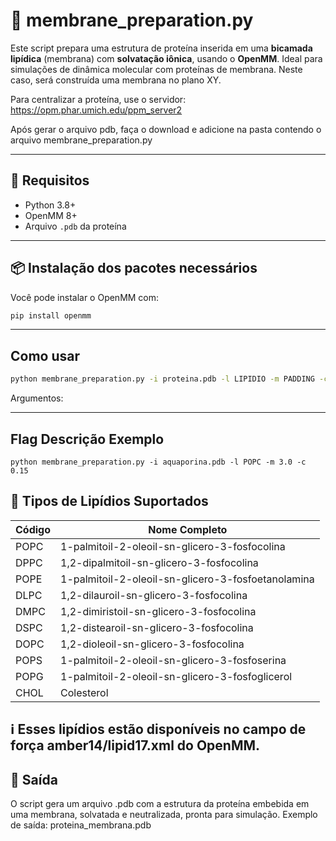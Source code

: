 # 🧬 membrane_preparation.py

Este script prepara uma estrutura de proteína inserida em uma **bicamada lipídica** (membrana) com **solvatação iônica**, usando o **OpenMM**. Ideal para simulações de dinâmica molecular com proteínas de membrana. Neste caso, será construída uma membrana no plano XY.

Para centralizar a proteína, use o servidor: https://opm.phar.umich.edu/ppm_server2

Após gerar o arquivo pdb, faça o download e adicione na pasta contendo o arquivo membrane_preparation.py

---

## 🚀 Requisitos

- Python 3.8+
- OpenMM 8+
- Arquivo `.pdb` da proteína

---

## 📦 Instalação dos pacotes necessários

Você pode instalar o OpenMM com:

```bash
pip install openmm
```
---

## Como usar
```bash
python membrane_preparation.py -i proteina.pdb -l LIPIDIO -m PADDING -c IONIC_STRENGTH
```
Argumentos:

---

## Flag	Descrição	Exemplo
```
python membrane_preparation.py -i aquaporina.pdb -l POPC -m 3.0 -c 0.15
```
## 🧫 Tipos de Lipídios Suportados

| Código | Nome Completo                                           |
|--------|----------------------------------------------------------|
| POPC   | 1-palmitoil-2-oleoil-sn-glicero-3-fosfocolina            |
| DPPC   | 1,2-dipalmitoil-sn-glicero-3-fosfocolina                 |
| POPE   | 1-palmitoil-2-oleoil-sn-glicero-3-fosfoetanolamina       |
| DLPC   | 1,2-dilauroil-sn-glicero-3-fosfocolina                   |
| DMPC   | 1,2-dimiristoil-sn-glicero-3-fosfocolina                 |
| DSPC   | 1,2-distearoil-sn-glicero-3-fosfocolina                  |
| DOPC   | 1,2-dioleoil-sn-glicero-3-fosfocolina                    |
| POPS   | 1-palmitoil-2-oleoil-sn-glicero-3-fosfoserina            |
| POPG   | 1-palmitoil-2-oleoil-sn-glicero-3-fosfoglicerol          |
| CHOL   | Colesterol                                               |

## ℹ️ Esses lipídios estão disponíveis no campo de força amber14/lipid17.xml do OpenMM.

## 💾 Saída
O script gera um arquivo .pdb com a estrutura da proteína embebida em uma membrana, solvatada e neutralizada, pronta para simulação.
Exemplo de saída: proteina_membrana.pdb


